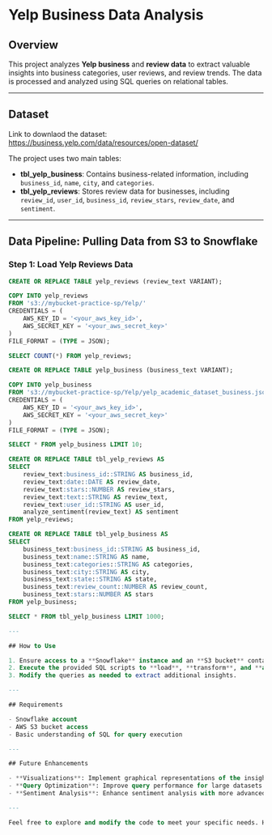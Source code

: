 # Yelp Business Data Analysis

## Overview

This project analyzes **Yelp business** and **review data** to extract valuable insights into business categories, user reviews, and review trends. The data is processed and analyzed using SQL queries on relational tables.

---

## Dataset

Link to downlaod the dataset: https://business.yelp.com/data/resources/open-dataset/

The project uses two main tables:

- **tbl_yelp_business**: Contains business-related information, including `business_id`, `name`, `city`, and `categories`.
- **tbl_yelp_reviews**: Stores review data for businesses, including `review_id`, `user_id`, `business_id`, `review_stars`, `review_date`, and `sentiment`.

---

## Data Pipeline: Pulling Data from S3 to Snowflake

### Step 1: Load Yelp Reviews Data

```sql
CREATE OR REPLACE TABLE yelp_reviews (review_text VARIANT);

COPY INTO yelp_reviews
FROM 's3://mybucket-practice-sp/Yelp/'
CREDENTIALS = (
    AWS_KEY_ID = '<your_aws_key_id>',
    AWS_SECRET_KEY = '<your_aws_secret_key>'
)
FILE_FORMAT = (TYPE = JSON);

SELECT COUNT(*) FROM yelp_reviews;

CREATE OR REPLACE TABLE yelp_business (business_text VARIANT);

COPY INTO yelp_business
FROM 's3://mybucket-practice-sp/Yelp/yelp_academic_dataset_business.json'
CREDENTIALS = (
    AWS_KEY_ID = '<your_aws_key_id>',
    AWS_SECRET_KEY = '<your_aws_secret_key>'
)
FILE_FORMAT = (TYPE = JSON);

SELECT * FROM yelp_business LIMIT 10;

CREATE OR REPLACE TABLE tbl_yelp_reviews AS
SELECT
    review_text:business_id::STRING AS business_id,
    review_text:date::DATE AS review_date,
    review_text:stars::NUMBER AS review_stars,
    review_text:text::STRING AS review_text,
    review_text:user_id::STRING AS user_id,
    analyze_sentiment(review_text) AS sentiment
FROM yelp_reviews;

CREATE OR REPLACE TABLE tbl_yelp_business AS
SELECT
    business_text:business_id::STRING AS business_id,
    business_text:name::STRING AS name,
    business_text:categories::STRING AS categories,
    business_text:city::STRING AS city,
    business_text:state::STRING AS state,
    business_text:review_count::NUMBER AS review_count,
    business_text:stars::NUMBER AS stars
FROM yelp_business;

SELECT * FROM tbl_yelp_business LIMIT 1000;

---

## How to Use

1. Ensure access to a **Snowflake** instance and an **S3 bucket** containing the Yelp dataset.
2. Execute the provided SQL scripts to **load**, **transform**, and **analyze** the data.
3. Modify the queries as needed to extract additional insights.

---

## Requirements

- Snowflake account
- AWS S3 bucket access
- Basic understanding of SQL for query execution

---

## Future Enhancements

- **Visualizations**: Implement graphical representations of the insights.
- **Query Optimization**: Improve query performance for large datasets.
- **Sentiment Analysis**: Enhance sentiment analysis with more advanced techniques.

---

Feel free to explore and modify the code to meet your specific needs. Happy analyzing! 🚀

